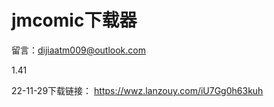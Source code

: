# jmcomic下载器

留言：dijiaatm009@outlook.com

1.41


22-11-29下载链接：
https://wwz.lanzouy.com/iU7Gg0h63kuh
